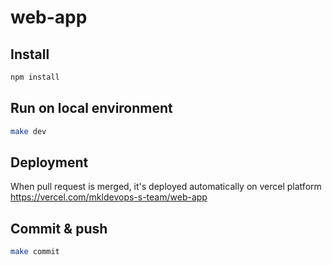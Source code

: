 # web-app

## Install

```sh
npm install
```

## Run on local environment

```sh
make dev
```

## Deployment

When pull request is merged, it's deployed automatically on vercel platform
https://vercel.com/mkldevops-s-team/web-app


## Commit & push

```sh
make commit
```
